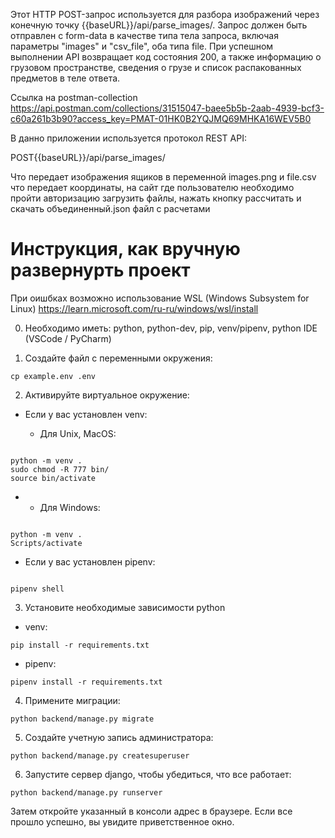 Этот HTTP POST-запрос используется для 
разбора изображений через конечную точку 
{{baseURL}}/api/parse_images/. Запрос должен быть отправлен 
с form-data в качестве типа тела запроса, включая параметры 
"images" и "csv_file", оба типа file. При успешном выполнении 
API возвращает код состояния 200, а также информацию о грузовом 
пространстве, сведения о грузе и список распакованных предметов в теле ответа.

Ссылка на postman-collection
https://api.postman.com/collections/31515047-baee5b5b-2aab-4939-bcf3-c60a261b3b90?access_key=PMAT-01HK0B2YQJMQ69MHKA16WEV5B0

В данно приложении используется протокол REST API:

POST{{baseURL}}/api/parse_images/

Что передает изображения ящиков в переменной images.png
и file.csv что передает координаты, на сайт где пользователю
необходимо пройти авторизацию загрузить файлы, нажать кнопку рассчитать
и скачать объединенный.json файл с расчетами

# Инструкция, как вручную развернурть проект

При оишбках возможно использование 
WSL (Windows Subsystem for Linux) 
https://learn.microsoft.com/ru-ru/windows/wsl/install

0. Необходимо иметь: python, python-dev, pip, venv/pipenv, python IDE (VSCode / PyCharm)

1. Создайте файл с переменными окружения:

```
cp example.env .env
```

2. Активируйте виртуальное окружение:

* Если у вас установлен venv:

    + Для Unix, MacOS:

```

python -m venv .
sudo chmod -R 777 bin/
source bin/activate

```
*
    + Для Windows:

```

python -m venv .
Scripts/activate

```

* Если у вас установлен pipenv:

```

pipenv shell

```

3. Установите необходимые зависимости python

* venv:

```
pip install -r requirements.txt
```

* pipenv:

```
pipenv install -r requirements.txt
```

4. Примените миграции:

```
python backend/manage.py migrate
```

5. Создайте учетную запись администратора:

```
python backend/manage.py createsuperuser
```

6. Запустите сервер django, чтобы убедиться, что все работает:

```
python backend/manage.py runserver

```

Затем откройте указанный в консоли адрес в браузере. Если все прошло успешно, вы увидите приветственное окно.
